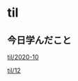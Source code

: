 # til

## 今日学んだこと

[til/2020\-10](https://github.com/tokiohamamatsu/til/blob/master/tir/2020-10.md#12)

[til/12](https://github.com/tokiohamamatsu/til/blob/master/%E6%B4%BB%E5%8B%95%E8%A8%98%E9%8C%B2/10/12.md)